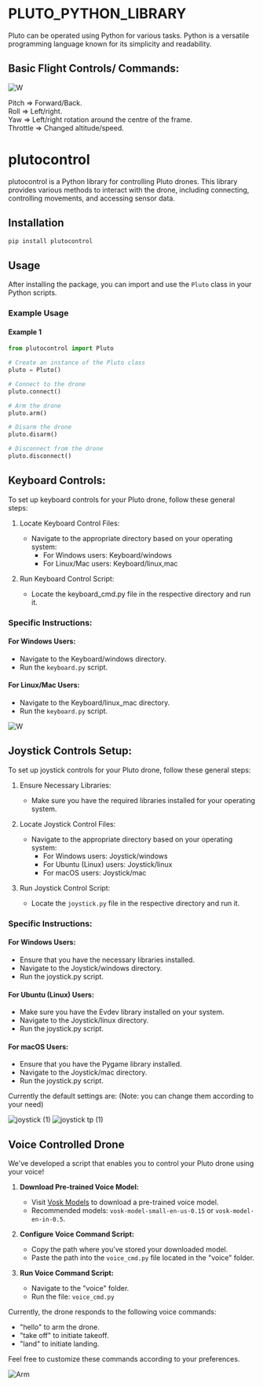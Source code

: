 # PLUTO_PYTHON_LIBRARY

Pluto can be operated using Python for various tasks. Python is a versatile programming language known for its simplicity and readability.

## Basic Flight Controls/ Commands:
![W](https://github.com/csaail/PLUTO_PYTHON_WRAPPER/assets/87662482/86b0fbee-adbe-42af-9f66-f3d1518fe15d)

Pitch => Forward/Back.<br/> Roll => Left/right.<br/>  Yaw => Left/right rotation around the centre of the frame.<br/>  Throttle => Changed altitude/speed.

# plutocontrol

plutocontrol is a Python library for controlling Pluto drones. This library provides various methods to interact with the drone, including connecting, controlling movements, and accessing sensor data.

## Installation

```bash
pip install plutocontrol
```

## Usage

After installing the package, you can import and use the `Pluto` class in your Python scripts.

### Example Usage

#### Example 1

```python
from plutocontrol import Pluto

# Create an instance of the Pluto class
pluto = Pluto()

# Connect to the drone
pluto.connect()

# Arm the drone
pluto.arm()

# Disarm the drone
pluto.disarm()

# Disconnect from the drone
pluto.disconnect()
```


## Keyboard Controls:

To set up keyboard controls for your Pluto drone, follow these general steps:

1. Locate Keyboard Control Files:
   - Navigate to the appropriate directory based on your operating system:
     - For Windows users: Keyboard/windows
     - For Linux/Mac users: Keyboard/linux,mac

2. Run Keyboard Control Script:
   - Locate the keyboard_cmd.py file in the respective directory and run it.

### Specific Instructions:

#### For Windows Users:
- Navigate to the Keyboard/windows directory.
- Run the ```keyboard.py``` script.

#### For Linux/Mac Users:
- Navigate to the Keyboard/linux_mac directory.
- Run the ```keyboard.py``` script.

![W](https://github.com/csaail/PLUTO_PYTHON_WRAPPER/assets/87662482/88f4e13c-2aed-4037-a63b-0d4a57ca5677)

## Joystick Controls Setup:

To set up joystick controls for your Pluto drone, follow these general steps:

1. Ensure Necessary Libraries:
   - Make sure you have the required libraries installed for your operating system.

2. Locate Joystick Control Files:
   - Navigate to the appropriate directory based on your operating system:
     - For Windows users: Joystick/windows
     - For Ubuntu (Linux) users: Joystick/linux
     - For macOS users: Joystick/mac

3. Run Joystick Control Script:
   - Locate the ```joystick.py``` file in the respective directory and run it.

### Specific Instructions:

#### For Windows Users:
- Ensure that you have the necessary libraries installed.
- Navigate to the Joystick/windows directory.
- Run the joystick.py script.

#### For Ubuntu (Linux) Users:
- Make sure you have the Evdev library installed on your system.
- Navigate to the Joystick/linux directory.
- Run the joystick.py script.

#### For macOS Users:
- Ensure that you have the Pygame library installed.
- Navigate to the Joystick/mac directory.
- Run the joystick.py script.

Currently the default settings are: (Note: you can change them according to your need)

![joystick (1)](https://github.com/csaail/PLUTO_PYTHON_WRAPPER/assets/87662482/1c021e29-8390-4133-96a4-02808f522b44)
![joystick tp (1)](https://github.com/csaail/PLUTO_PYTHON_WRAPPER/assets/87662482/336ae10a-6ea9-4ad1-9b3b-7bb3cc0e3999)

## Voice Controlled Drone

We've developed a script that enables you to control your Pluto drone using your voice!

1. **Download Pre-trained Voice Model:**
   - Visit [Vosk Models](https://alphacephei.com/vosk/models) to download a pre-trained voice model.
   - Recommended models: `vosk-model-small-en-us-0.15` or `vosk-model-en-in-0.5`.

2. **Configure Voice Command Script:**
   - Copy the path where you've stored your downloaded model.
   - Paste the path into the `voice_cmd.py` file located in the "voice" folder.

3. **Run Voice Command Script:**
   - Navigate to the "voice" folder.
   - Run the file:
     `
     voice_cmd.py
     `
     
Currently, the drone responds to the following voice commands:
- "hello" to arm the drone.
- "take off" to initiate takeoff.
- "land" to initiate landing.

Feel free to customize these commands according to your preferences.

![Arm](https://github.com/csaail/PLUTO_PYTHON_WRAPPER/assets/87662482/3585846f-4a2e-46fa-8bfb-704ad2a6c131)

